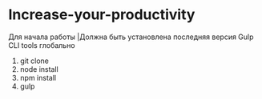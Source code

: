 # Increase-your-productivity

Для начала работы
|Должна быть установлена последняя версия Gulp CLI tools глобально

1. git clone <this repo>
2. node install
3. npm install
4. gulp


